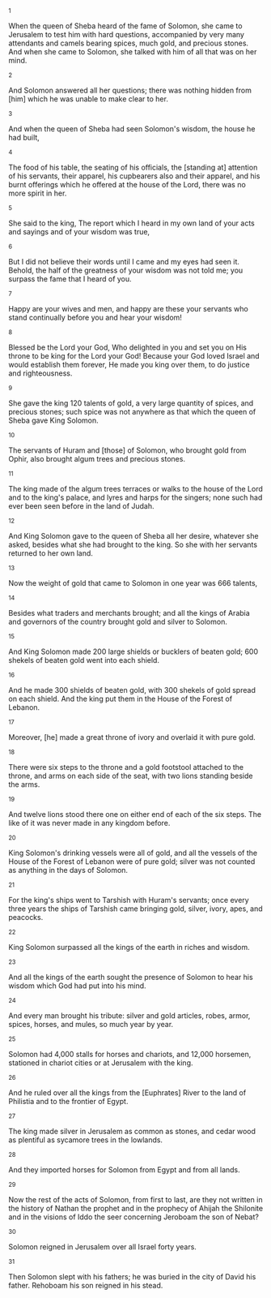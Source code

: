 <sup>1</sup> 

When the queen of Sheba heard of the fame of Solomon, she came to Jerusalem to test him with hard questions, accompanied by very many attendants and camels bearing spices, much gold, and precious stones. And when she came to Solomon, she talked with him of all that was on her mind. 

<sup>2</sup> 

And Solomon answered all her questions; there was nothing hidden from [him] which he was unable to make clear to her. 

<sup>3</sup> 

And when the queen of Sheba had seen Solomon's wisdom, the house he had built, 

<sup>4</sup> 

The food of his table, the seating of his officials, the [standing at] attention of his servants, their apparel, his cupbearers also and their apparel, and his burnt offerings which he offered at the house of the Lord, there was no more spirit in her. 

<sup>5</sup> 

She said to the king, The report which I heard in my own land of your acts and sayings and of your wisdom was true, 

<sup>6</sup> 

But I did not believe their words until I came and my eyes had seen it. Behold, the half of the greatness of your wisdom was not told me; you surpass the fame that I heard of you. 

<sup>7</sup> 

Happy are your wives and men, and happy are these your servants who stand continually before you and hear your wisdom! 

<sup>8</sup> 

Blessed be the Lord your God, Who delighted in you and set you on His throne to be king for the Lord your God! Because your God loved Israel and would establish them forever, He made you king over them, to do justice and righteousness. 

<sup>9</sup> 

She gave the king 120 talents of gold, a very large quantity of spices, and precious stones; such spice was not anywhere as that which the queen of Sheba gave King Solomon. 

<sup>10</sup> 

The servants of Huram and [those] of Solomon, who brought gold from Ophir, also brought algum trees and precious stones. 

<sup>11</sup> 

The king made of the algum trees terraces or walks to the house of the Lord and to the king's palace, and lyres and harps for the singers; none such had ever been seen before in the land of Judah. 

<sup>12</sup> 

And King Solomon gave to the queen of Sheba all her desire, whatever she asked, besides what she had brought to the king. So she with her servants returned to her own land. 

<sup>13</sup> 

Now the weight of gold that came to Solomon in one year was 666 talents, 

<sup>14</sup> 

Besides what traders and merchants brought; and all the kings of Arabia and governors of the country brought gold and silver to Solomon. 

<sup>15</sup> 

And King Solomon made 200 large shields or bucklers of beaten gold; 600 shekels of beaten gold went into each shield. 

<sup>16</sup> 

And he made 300 shields of beaten gold, with 300 shekels of gold spread on each shield. And the king put them in the House of the Forest of Lebanon. 

<sup>17</sup> 

Moreover, [he] made a great throne of ivory and overlaid it with pure gold. 

<sup>18</sup> 

There were six steps to the throne and a gold footstool attached to the throne, and arms on each side of the seat, with two lions standing beside the arms. 

<sup>19</sup> 

And twelve lions stood there one on either end of each of the six steps. The like of it was never made in any kingdom before. 

<sup>20</sup> 

King Solomon's drinking vessels were all of gold, and all the vessels of the House of the Forest of Lebanon were of pure gold; silver was not counted as anything in the days of Solomon. 

<sup>21</sup> 

For the king's ships went to Tarshish with Huram's servants; once every three years the ships of Tarshish came bringing gold, silver, ivory, apes, and peacocks. 

<sup>22</sup> 

King Solomon surpassed all the kings of the earth in riches and wisdom. 

<sup>23</sup> 

And all the kings of the earth sought the presence of Solomon to hear his wisdom which God had put into his mind. 

<sup>24</sup> 

And every man brought his tribute: silver and gold articles, robes, armor, spices, horses, and mules, so much year by year. 

<sup>25</sup> 

Solomon had 4,000 stalls for horses and chariots, and 12,000 horsemen, stationed in chariot cities or at Jerusalem with the king. 

<sup>26</sup> 

And he ruled over all the kings from the [Euphrates] River to the land of Philistia and to the frontier of Egypt. 

<sup>27</sup> 

The king made silver in Jerusalem as common as stones, and cedar wood as plentiful as sycamore trees in the lowlands. 

<sup>28</sup> 

And they imported horses for Solomon from Egypt and from all lands. 

<sup>29</sup> 

Now the rest of the acts of Solomon, from first to last, are they not written in the history of Nathan the prophet and in the prophecy of Ahijah the Shilonite and in the visions of Iddo the seer concerning Jeroboam the son of Nebat? 

<sup>30</sup> 

Solomon reigned in Jerusalem over all Israel forty years. 

<sup>31</sup> 

Then Solomon slept with his fathers; he was buried in the city of David his father. Rehoboam his son reigned in his stead.